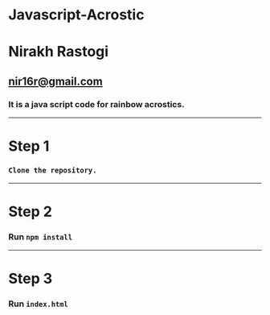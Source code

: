 # Javascript-Acrostic
# Nirakh Rastogi
## nir16r@gmail.com

### It is a java script code for rainbow acrostics.


---
# Step 1
### `Clone the repository.`
---
# Step 2
### Run `npm install`
---
# Step 3
### Run `index.html` 
